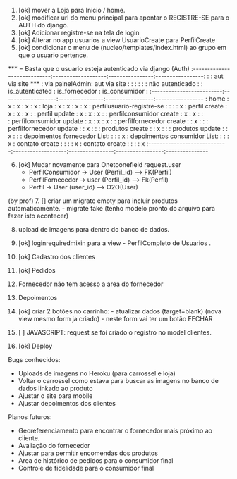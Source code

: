 1. [ok] mover a Loja para Inicio / home. 
2. [ok] modificar url do menu principal para apontar o REGISTRE-SE para o AUTH do django.
3. [ok] Adicionar registre-se na tela de login 
4. [ok] Alterar no app usuarios a view UsuarioCreate para PerfilCreate
5. [ok] condicionar o menu de (nucleo/templates/index.html) ao grupo em que o usuario pertence. 


*** = Basta que o usuario esteja autenticado via django (Auth)
:----------------------------:-------------------:----------------:-----------------:
:                            : aut via site ***      : via painelAdmin: aut via site    : 
:                            :                   :                :                     : não autenticado
:                            : is_autenticated   : is_fornecedor  : is_consumidor       :
:-------------------------:-------------------:----------------:-----------------:-----------------
: home                       :         x         :      x         :      x          :      x
: loja                       :         x         :      x         :      x          :      x
: perfilusuario-registre-se  :                   :                :                 :      x
: perfil create              :         x         :      x         :      x          : 
: perfil update              :         x         :      x         :      x          : 
: perfilconsumidor create    :         x         :      x         :                 :  
: perfilconsumidor update    :         x         :      x         :      x          :
: perfilfornecedor create    :                   :      x         :                 :
: perfilfornecedor update    :                   :      x         :                 :
: produtos create            :                   :      x         :                 :
: produtos update            :                   :      x         :                 :
: depoimentos fornecedor List:                   :                :                 :      x
: depoimentos consumidor List:                   :                :                 :      x
: contato create             :                   :                :                 :      x
: contato create             :                   :                :                 :      x
:----------------------------:-------------------:----------------:-----------------:---------------

6. [ok] Mudar novamente para Onetoonefield
    request.user 
    - PerfilConsumidor -> User (Perfil_id) --> FK(Perfil)
    - PerfilFornecedor -> user (Perfil_id) --> Fk(Perfil)
    - Perfil           -> User (user_id) --> O2O(User)

(by prof)
7. [] criar um migrate empty para incluir produtos automaticamente. 
    - migrate fake (tenho modelo pronto do arquivo para fazer isto acontecer)

8. upload de imagens para dentro do banco de dados. 

9. [ok] loginrequiredmixin para a view - PerfilCompleto de Usuarios . 

10. [ok] Cadastro dos clientes
    
11. [ok] Pedidos
    
12. Fornecedor não tem acesso a area do fornecedor
    
13. Depoimentos

14.  [ok] criar 2 botões no carrinho:
          - atualizar dados (target=blank) (nova view mesmo form ja criado)
          - neste form vai ter um botão FECHAR 

15.  [ ] JAVASCRIPT: request se foi criado o registro no model clientes. 
       
16.  [ok] Deploy

Bugs conhecidos:

- Uploads de imagens no Heroku (para carrossel e loja)
- Voltar o carrossel como estava para buscar as imagens no banco de dados linkado ao produto
- Ajustar o site para mobile
- Ajustar depoimentos dos clientes

  
Planos futuros:
- Georeferenciamento para encontrar o fornecedor mais próximo ao cliente.
- Avaliação do fornecedor 
- Ajustar para permitir encomendas dos produtos
- Area de histórico de pedidos para o consumidor final
- Controle de fidelidade para o consumidor final
